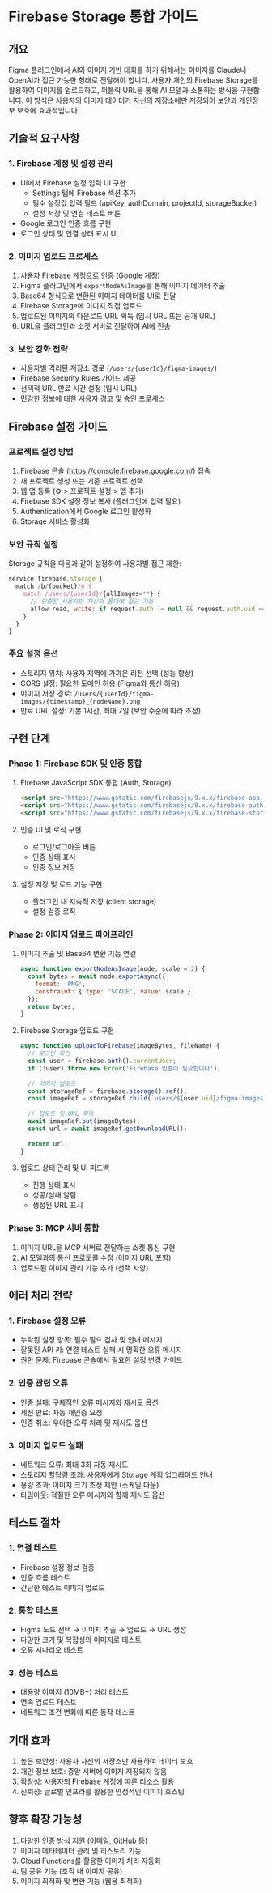 # Firebase Storage 통합 가이드

## 개요
Figma 플러그인에서 AI와 이미지 기반 대화를 하기 위해서는 이미지를 Claude나 OpenAI가 접근 가능한 형태로 전달해야 합니다. 사용자 개인의 Firebase Storage를 활용하여 이미지를 업로드하고, 퍼블릭 URL을 통해 AI 모델과 소통하는 방식을 구현합니다. 이 방식은 사용자의 이미지 데이터가 자신의 저장소에만 저장되어 보안과 개인정보 보호에 효과적입니다.

## 기술적 요구사항

### 1. Firebase 계정 및 설정 관리
- UI에서 Firebase 설정 입력 UI 구현
  - Settings 탭에 Firebase 섹션 추가
  - 필수 설정값 입력 필드 (apiKey, authDomain, projectId, storageBucket)
  - 설정 저장 및 연결 테스트 버튼
- Google 로그인 인증 흐름 구현
- 로그인 상태 및 연결 상태 표시 UI

### 2. 이미지 업로드 프로세스
1. 사용자 Firebase 계정으로 인증 (Google 계정)
2. Figma 플러그인에서 `exportNodeAsImage`를 통해 이미지 데이터 추출
3. Base64 형식으로 변환된 이미지 데이터를 UI로 전달
4. Firebase Storage에 이미지 직접 업로드
5. 업로드된 이미지의 다운로드 URL 획득 (임시 URL 또는 공개 URL)
6. URL을 플러그인과 소켓 서버로 전달하여 AI에 전송

### 3. 보안 강화 전략
- 사용자별 격리된 저장소 경로 (`/users/{userId}/figma-images/`)
- Firebase Security Rules 가이드 제공
- 선택적 URL 만료 시간 설정 (임시 URL)
- 민감한 정보에 대한 사용자 경고 및 승인 프로세스

## Firebase 설정 가이드

### 프로젝트 설정 방법
1. Firebase 콘솔 (https://console.firebase.google.com/) 접속
2. 새 프로젝트 생성 또는 기존 프로젝트 선택
3. 웹 앱 등록 (⚙️ > 프로젝트 설정 > 앱 추가)
4. Firebase SDK 설정 정보 복사 (플러그인에 입력 필요)
5. Authentication에서 Google 로그인 활성화
6. Storage 서비스 활성화

### 보안 규칙 설정
Storage 규칙을 다음과 같이 설정하여 사용자별 접근 제한:

```javascript
service firebase.storage {
  match /b/{bucket}/o {
    match /users/{userId}/{allImages=**} {
      // 인증된 사용자만 자신의 폴더에 접근 가능
      allow read, write: if request.auth != null && request.auth.uid == userId;
    }
  }
}
```

### 주요 설정 옵션
- 스토리지 위치: 사용자 지역에 가까운 리전 선택 (성능 향상)
- CORS 설정: 필요한 도메인 허용 (Figma와 통신 허용)
- 이미지 저장 경로: `/users/{userId}/figma-images/{timestamp}_{nodeName}.png`
- 만료 URL 설정: 기본 1시간, 최대 7일 (보안 수준에 따라 조정)

## 구현 단계

### Phase 1: Firebase SDK 및 인증 통합
1. Firebase JavaScript SDK 통합 (Auth, Storage)
   ```html
   <script src="https://www.gstatic.com/firebasejs/9.x.x/firebase-app.js"></script>
   <script src="https://www.gstatic.com/firebasejs/9.x.x/firebase-auth.js"></script>
   <script src="https://www.gstatic.com/firebasejs/9.x.x/firebase-storage.js"></script>
   ```

2. 인증 UI 및 로직 구현
   - 로그인/로그아웃 버튼
   - 인증 상태 표시
   - 인증 정보 저장

3. 설정 저장 및 로드 기능 구현
   - 플러그인 내 지속적 저장 (client storage)
   - 설정 검증 로직

### Phase 2: 이미지 업로드 파이프라인
1. 이미지 추출 및 Base64 변환 기능 연결
   ```javascript
   async function exportNodeAsImage(node, scale = 2) {
     const bytes = await node.exportAsync({
       format: 'PNG',
       constraint: { type: 'SCALE', value: scale }
     });
     return bytes;
   }
   ```

2. Firebase Storage 업로드 구현
   ```javascript
   async function uploadToFirebase(imageBytes, fileName) {
     // 로그인 확인
     const user = firebase.auth().currentUser;
     if (!user) throw new Error('Firebase 인증이 필요합니다');
     
     // 이미지 업로드
     const storageRef = firebase.storage().ref();
     const imageRef = storageRef.child(`users/${user.uid}/figma-images/${fileName}`);
     
     // 업로드 및 URL 획득
     await imageRef.put(imageBytes);
     const url = await imageRef.getDownloadURL();
     
     return url;
   }
   ```

3. 업로드 상태 관리 및 UI 피드백
   - 진행 상태 표시
   - 성공/실패 알림
   - 생성된 URL 표시

### Phase 3: MCP 서버 통합
1. 이미지 URL을 MCP 서버로 전달하는 소켓 통신 구현
2. AI 모델과의 통신 프로토콜 수정 (이미지 URL 포함)
3. 업로드된 이미지 관리 기능 추가 (선택 사항)

## 에러 처리 전략

### 1. Firebase 설정 오류
- 누락된 설정 항목: 필수 필드 검사 및 안내 메시지
- 잘못된 API 키: 연결 테스트 실패 시 명확한 오류 메시지
- 권한 문제: Firebase 콘솔에서 필요한 설정 변경 가이드

### 2. 인증 관련 오류
- 인증 실패: 구체적인 오류 메시지와 재시도 옵션
- 세션 만료: 자동 재인증 요청
- 인증 취소: 우아한 오류 처리 및 재시도 옵션

### 3. 이미지 업로드 실패
- 네트워크 오류: 최대 3회 자동 재시도
- 스토리지 할당량 초과: 사용자에게 Storage 계획 업그레이드 안내
- 용량 초과: 이미지 크기 조정 제안 (스케일 다운)
- 타임아웃: 적절한 오류 메시지와 함께 재시도 옵션

## 테스트 절차

### 1. 연결 테스트
- Firebase 설정 정보 검증
- 인증 흐름 테스트
- 간단한 테스트 이미지 업로드

### 2. 통합 테스트
- Figma 노드 선택 → 이미지 추출 → 업로드 → URL 생성
- 다양한 크기 및 복잡성의 이미지로 테스트
- 오류 시나리오 테스트

### 3. 성능 테스트
- 대용량 이미지 (10MB+) 처리 테스트
- 연속 업로드 테스트
- 네트워크 조건 변화에 따른 동작 테스트

## 기대 효과
1. 높은 보안성: 사용자 자신의 저장소만 사용하여 데이터 보호
2. 개인 정보 보호: 중앙 서버에 이미지 저장되지 않음
3. 확장성: 사용자의 Firebase 계정에 따른 리소스 활용
4. 신뢰성: 글로벌 인프라를 활용한 안정적인 이미지 호스팅

## 향후 확장 가능성
1. 다양한 인증 방식 지원 (이메일, GitHub 등)
2. 이미지 메타데이터 관리 및 히스토리 기능
3. Cloud Functions를 활용한 이미지 처리 자동화
4. 팀 공유 기능 (조직 내 이미지 공유)
5. 이미지 최적화 및 변환 기능 (웹용 최적화) 